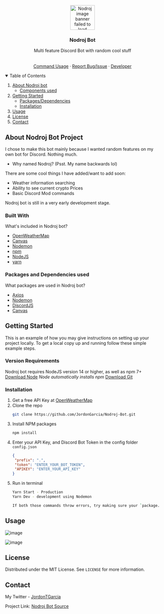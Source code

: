 <!-- PROJECT LOGO -->
<br/>
<p align="center">
  <a href="https://github.com/othneildrew/Best-README-Template">
    <img src="https://i.ibb.co/LSWW75q/Nodroj-Bot.png" alt="Nodroj image banner failed to load" width="80" height="80">
  </a>

  <h3 align="center">Nodroj Bot</h3>

  <p align="center">
    Multi feature Discord Bot with random cool stuff
    <br />
   <!-- ADD SOON  ======  <a href="Put a Vercel link with command/help docs"><strong>Nodroj Bot Docs</strong></a> -->
    <br />
    <br />
    <a href="#usage">Command Usage</a>
    ·
    <a href="https://github.com/JordonGarcia/Nodroj-Bot/issues">Report Bug/Issue</a>
    ·
    <a href="https://jordongarcia.com">Developer</a>
  </p>
</p>

<!-- TABLE OF CONTENTS -->
<details open="open">
  <summary>Table of Contents</summary>
  <ol>
    <li>
      <a href="#about-nodroj-bot-project">About Nodroj bot</a>
      <ul>
        <li><a href="#built-with">Components used</a></li>
      </ul>
    </li>
    <li>
      <a href="#getting-started">Getting Started</a>
      <ul>
        <li><a href="#packages-and-dependencies-used">Packages/Dependencies</a></li>
        <li><a href="#installation">Installation</a></li>
      </ul>
    </li>
    <li><a href="#usage">Usage</a></li>
    <!--   ADD SOON ====   <li><a href="#roadmap">Roadmap</a></li> -->
    <!-- <li><a href="#contributing">Contributing</a></li> -->
    <li><a href="#license">License</a></li>
    <li><a href="#contact">Contact</a></li>
    <!-- <li><a href="#acknowledgements">Acknowledgements</a></li> -->
  </ol>
</details>



<!-- ABOUT THE PROJECT -->
## About Nodroj Bot Project

I chose to make this bot mainly because I wanted random features on my own bot for Discord. Nothing much.
* Why named Nodroj? (Psst. My name backwards lol)

There are some cool things I have added/want to add soon:
* Weather information searching
* Ability to see current crypto Prices
* Basic Discord Mod commands

Nodroj bot is still in a very early development stage.

### Built With

What's included in Nodroj bot?
* [OpenWeatherMap](https://openweathermap.org/api)
* [Canvas](https://www.npmjs.com/package/canvas)
* [Nodemon](https://nodemon.io/)
* [npm](https://www.npmjs.com/)
* [NodeJS](https://nodejs.org)
* [yarn](https://yarnpkg.com/)



### Packages and Dependencies used

What packages are used in Nodroj bot?
* [Axios](https://www.npmjs.com/package/axios)
* [Nodemon](https://www.npmjs.com/package/nodemon)
* [DiscordJS](https://discord.js.org/#/)
* [Canvas](https://www.npmjs.com/package/canvas)



<!-- GETTING STARTED -->
## Getting Started

This is an example of how you may give instructions on setting up your project locally.
To get a local copy up and running follow these simple example steps.

### Version Requirements

Nodroj bot requires NodeJS version 14 or higher, as well as npm 7+
[Download Node](https://nodejs.org) *Node automatically installs npm*
[Download Git](https://git-scm.com/downloads)

### Installation

1. Get a free API Key at [OpenWeatherMap](https://openweathermap.org/api)
2. Clone the repo
   ```sh
   git clone https://github.com/JordonGarcia/Nodroj-Bot.git
   ```
3. Install NPM packages
   ```sh
   npm install
   ```
4. Enter your API Key, and Discord Bot Token in the config folder `config.json`
   ```JSON
   {
    "prefix": ".",
    "token": "ENTER_YOUR_BOT_TOKEN",
    "APIKEY": "ENTER_YOUR_API_KEY"
   }
   ```
5. Run in terminal
   ```sh
   Yarn Start - Production
   Yarn Dev - development using Nodemon

   If both those commands throw errors, try making sure your `package.json` file matches mine
   ```

<!-- USAGE EXAMPLES -->
## Usage

![image](https://i.ibb.co/Wn3YZqz/Screenshot-2.png)

![image](https://i.ibb.co/b7DX1Gh/Screenshot-1.png)

<!--    ADD SOON ====    _For more examples, please refer to the [Documentation](https://example.com)_ -->



<!-- ADD ROADMAP EVENTUALLY  -->

<!-- ROADMAP
## Roadmap

See the [open issues](https://github.com/othneildrew/Best-README-Template/issues) for a list of proposed features (and known issues). -->



<!-- LICENSE -->
## License

Distributed under the MIT License. See `LICENSE` for more information.


<!-- CONTACT -->
## Contact

My Twitter - [JordonTGarcia](https://twitter.com/jordontgarcia)

Project Link: [Nodroj Bot Source](https://github.com/JordonGarcia/Nodroj-Bot)
